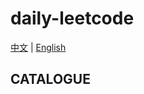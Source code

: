 # daily-leetcode
[中文](https://github.com/xavier-9527/leetcode-daily/README.md) | [English](https://github.com/xavier-9527/leetcode-daily/README_EN.md)
## CATALOGUE